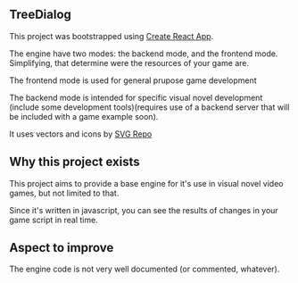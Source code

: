 ## TreeDialog

This project was bootstrapped using [Create React App](https://github.com/facebook/create-react-app).

The engine have two modes: the backend mode, and the frontend mode. Simplifying, that determine were the resources of your game are.

The frontend mode is used for general prupose game development

The backend mode is intended for specific visual novel development (include some development tools)(requires use of a backend server that will be included with a game example soon).

It uses vectors and icons by <a href="https://www.svgrepo.com" target="_blank">SVG Repo</a>

## Why this project exists

This project aims to provide a base engine for it's use in visual novel video games, but not limited to that.

Since it's written in javascript, you can see the results of changes in your game script in real time.

## Aspect to improve

The engine code is not very well documented (or commented, whatever). 
